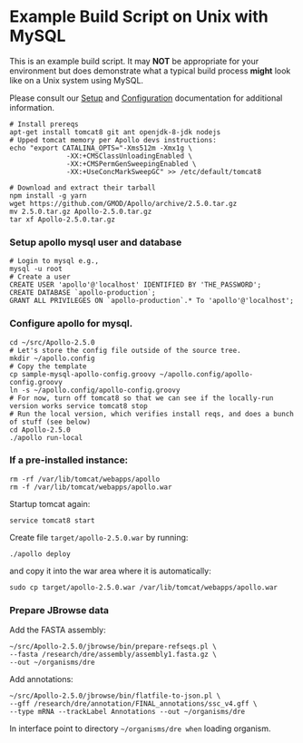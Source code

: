 
# Example Build Script on Unix with MySQL

This is an example build script.  It may **NOT** be appropriate for your environment
but does demonstrate what a typical build process **might** look like on a 
Unix system using MySQL.

Please consult our [Setup](Setup.md) and [Configuration](Configuration.md) 
documentation for additional information.


```
# Install prereqs
apt-get install tomcat8 git ant openjdk-8-jdk nodejs
# Upped tomcat memory per Apollo devs instructions:
echo "export CATALINA_OPTS="-Xms512m -Xmx1g \
              -XX:+CMSClassUnloadingEnabled \
              -XX:+CMSPermGenSweepingEnabled \
              -XX:+UseConcMarkSweepGC" >> /etc/default/tomcat8

# Download and extract their tarball
npm install -g yarn
wget https://github.com/GMOD/Apollo/archive/2.5.0.tar.gz
mv 2.5.0.tar.gz Apollo-2.5.0.tar.gz
tar xf Apollo-2.5.0.tar.gz

```

### Setup apollo mysql user and database

```
# Login to mysql e.g., 
mysql -u root
# Create a user 
CREATE USER 'apollo'@'localhost' IDENTIFIED BY 'THE_PASSWORD';
CREATE DATABASE `apollo-production`;
GRANT ALL PRIVILEGES ON `apollo-production`.* To 'apollo'@'localhost';
```



### Configure apollo for mysql.
```
cd ~/src/Apollo-2.5.0
# Let's store the config file outside of the source tree.
mkdir ~/apollo.config
# Copy the template
cp sample-mysql-apollo-config.groovy ~/apollo.config/apollo-config.groovy 
ln -s ~/apollo.config/apollo-config.groovy
# For now, turn off tomcat8 so that we can see if the locally-run version works service tomcat8 stop
# Run the local version, which verifies install reqs, and does a bunch of stuff (see below) 
cd Apollo-2.5.0
./apollo run-local
```


### If a pre-installed instance: 

    rm -rf /var/lib/tomcat/webapps/apollo
    rm -f /var/lib/tomcat/webapps/apollo.war

Startup tomcat again:

    service tomcat8 start

Create file `target/apollo-2.5.0.war` by running: 

    ./apollo deploy    
    
and copy it into the war area where it is automatically: 

    sudo cp target/apollo-2.5.0.war /var/lib/tomcat/webapps/apollo.war

### Prepare JBrowse data

Add the FASTA assembly:

    ~/src/Apollo-2.5.0/jbrowse/bin/prepare-refseqs.pl \
    --fasta /research/dre/assembly/assembly1.fasta.gz \
    --out ~/organisms/dre

Add annotations:

    ~/src/Apollo-2.5.0/jbrowse/bin/flatfile-to-json.pl \
    --gff /research/dre/annotation/FINAL_annotations/ssc_v4.gff \ 
    --type mRNA --trackLabel Annotations --out ~/organisms/dre

In interface point to directory `~/organisms/dre when` loading organism.


